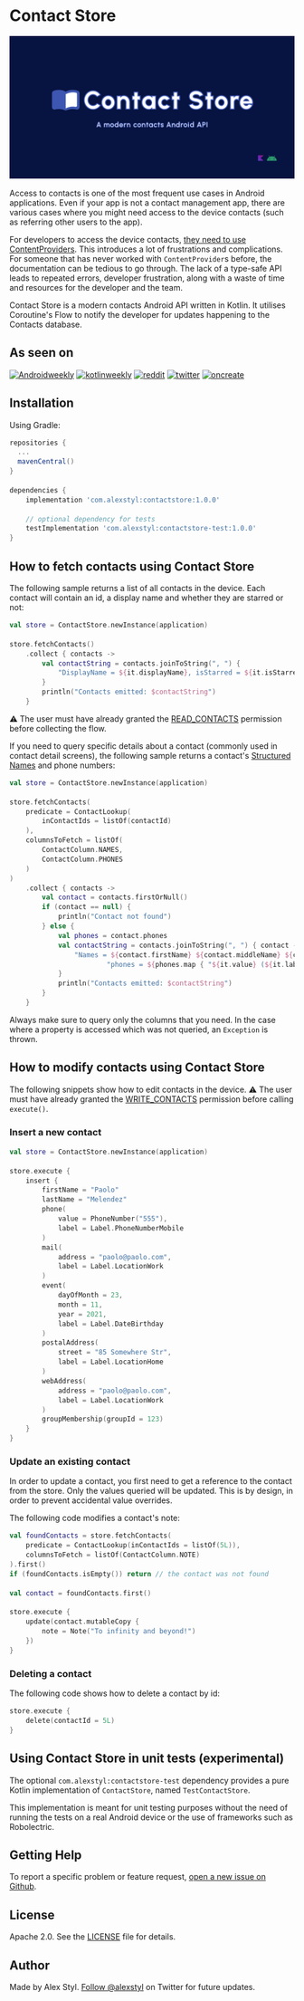 # Contact Store

![Banner](/images/banner.png)

Access to contacts is one of the most frequent use cases in Android applications. Even if your app is
not a contact management app, there are various cases where you might need access to the device
contacts (such as referring other users to the app).

For developers to access the device
contacts, [they need to use ContentProviders](https://developer.android.com/guide/topics/providers/contacts-provider). This introduces a lot of frustrations and complications. For someone that has never worked with
`ContentProvider`s before, the documentation can be tedious to go through. The lack of a type-safe
API leads to repeated errors, developer frustration, along with a waste of time and resources for
the developer and the team.

Contact Store is a modern contacts Android API written in Kotlin. It utilises Coroutine's Flow to
notify the developer for updates happening to the Contacts database.

## As seen on

[![Androidweekly](https://user-images.githubusercontent.com/1665273/149302273-223e72fe-5d04-48d6-b64d-1705f909435f.png)](https://androidweekly.net/issues/issue-486)
[![kotlinweekly](https://user-images.githubusercontent.com/1665273/149302276-645bc8a4-6af0-4091-8895-2e7460040650.png)](https://mailchi.mp/kotlinweekly/kotlin-weekly-270)
[![reddit](https://user-images.githubusercontent.com/1665273/149302277-945855d1-2654-4c46-9785-e47a563e1bd9.png)](https://www.reddit.com/r/androiddev/comments/rtl8ec/i_have_created_an_api_to_get_rid_of/)
[![twitter](https://user-images.githubusercontent.com/1665273/149303279-5f30b2f1-82c4-4ec4-9801-40e1ab8fb7b5.png)](https://twitter.com/alexstyl/status/1442399702176108544)
[![oncreate](https://user-images.githubusercontent.com/1665273/149302275-5a6f3a74-a97e-4949-964d-dc59f7e6d9a4.png)](https://www.oncreatedigest.com/issues/oncreate-digest-issue-76-777872)

## Installation

Using Gradle:

```gradle
repositories {
  ...
  mavenCentral()
}

dependencies {
    implementation 'com.alexstyl:contactstore:1.0.0'
    
    // optional dependency for tests
    testImplementation 'com.alexstyl:contactstore-test:1.0.0'
}
```

## How to fetch contacts using Contact Store

The following sample returns a list of all contacts in the device. Each contact will contain an id,
a display name and whether they are starred or not:

```kotlin
val store = ContactStore.newInstance(application)

store.fetchContacts()
    .collect { contacts ->
        val contactString = contacts.joinToString(", ") {
            "DisplayName = ${it.displayName}, isStarred = ${it.isStarred}, id = ${it.contactId}"
        }
        println("Contacts emitted: $contactString")
    }
```

⚠️ The user must have already granted
the [READ_CONTACTS](https://developer.android.com/reference/android/Manifest.permission#READ_CONTACTS)
permission before collecting the flow.

If you need to query specific details about a contact (commonly used in contact detail screens), the
following sample returns a
contact's [Structured Names](https://developer.android.com/reference/android/provider/ContactsContract.CommonDataKinds.StructuredName)
and phone numbers:

```kotlin
val store = ContactStore.newInstance(application)

store.fetchContacts(
    predicate = ContactLookup(
        inContactIds = listOf(contactId)
    ),
    columnsToFetch = listOf(
        ContactColumn.NAMES,
        ContactColumn.PHONES
    )
)
    .collect { contacts ->
        val contact = contacts.firstOrNull()
        if (contact == null) {
            println("Contact not found")
        } else {
            val phones = contact.phones
            val contactString = contacts.joinToString(", ") { contact ->
                "Names = ${contact.firstName} ${contact.middleName} ${contact.lastName} " +
                        "phones = ${phones.map { "${it.value} (${it.label})" }}"
            }
            println("Contacts emitted: $contactString")
        }
    }
```

Always make sure to query only the columns that you need. In the case where a property is accessed
which was not queried, an `Exception` is thrown.

## How to modify contacts using Contact Store

The following snippets show how to edit contacts in the device. ⚠️ The user must have already
granted
the [WRITE_CONTACTS](https://developer.android.com/reference/android/Manifest.permission#WRITE_CONTACTS)
permission before calling `execute()`.

### Insert a new contact

```kotlin
val store = ContactStore.newInstance(application)

store.execute {
    insert {
        firstName = "Paolo"
        lastName = "Melendez"
        phone(
            value = PhoneNumber("555"),
            label = Label.PhoneNumberMobile
        )
        mail(
            address = "paolo@paolo.com",
            label = Label.LocationWork
        )
        event(
            dayOfMonth = 23,
            month = 11,
            year = 2021,
            label = Label.DateBirthday
        )
        postalAddress(
            street = "85 Somewhere Str",
            label = Label.LocationHome
        )
        webAddress(
            address = "paolo@paolo.com",
            label = Label.LocationWork
        )
        groupMembership(groupId = 123)
    }
}
```

### Update an existing contact

In order to update a contact, you first need to get a reference to the contact from the store. Only
the values queried will be updated. This is by design, in order to prevent accidental value
overrides.

The following code modifies a contact's note:

```kotlin
val foundContacts = store.fetchContacts(
    predicate = ContactLookup(inContactIds = listOf(5L)),
    columnsToFetch = listOf(ContactColumn.NOTE)
).first()
if (foundContacts.isEmpty()) return // the contact was not found

val contact = foundContacts.first()

store.execute {
    update(contact.mutableCopy {
        note = Note("To infinity and beyond!")
    })
}
```

### Deleting a contact

The following code shows how to delete a contact by id:

```kotlin
store.execute {
    delete(contactId = 5L)
}
```

## Using Contact Store in unit tests (experimental)

The optional `com.alexstyl:contactstore-test` dependency provides a pure Kotlin implementation of `ContactStore`, named `TestContactStore`. 

This implementation is meant for unit testing purposes without the need of running the tests on a real Android device or the use of frameworks such as Robolectric. 

## Getting Help

To report a specific problem or feature request, [open a new issue on Github][2].

## License

Apache 2.0. See the [LICENSE](/LICENSE) file for details.

## Author

Made by Alex Styl. [Follow @alexstyl](https://www.twitter.com/alexstyl) on Twitter for future updates.

[1]: https://github.com/alexstyl/contactstore/releases
[2]: https://github.com/alexstyl/contactstore/issues
